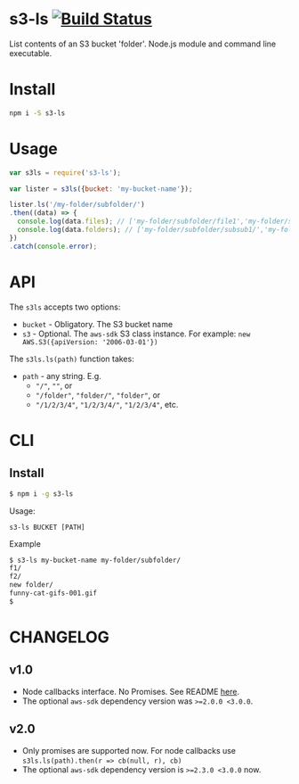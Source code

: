 # s3-ls [![Build Status](https://travis-ci.org/koresar/s3-ls.svg?branch=master)](https://travis-ci.org/koresar/s3-ls)
List contents of an S3 bucket 'folder'. Node.js module and command line executable.

# Install
```sh
npm i -S s3-ls
```

# Usage
```js
var s3ls = require('s3-ls');

var lister = s3ls({bucket: 'my-bucket-name'});

lister.ls('/my-folder/subfolder/')
.then((data) => {
  console.log(data.files); // ['my-folder/subfolder/file1','my-folder/subfolder/file2']
  console.log(data.folders); // ['my-folder/subfolder/subsub1/','my-folder/subfolder/subsub2/']
})
.catch(console.error);
```

# API

The `s3ls` accepts two options:
* `bucket` - Obligatory. The S3 bucket name
* `s3` - Optional. The `aws-sdk` S3 class instance. For example: `new AWS.S3({apiVersion: '2006-03-01'})` 

The `s3ls.ls(path)` function takes:
* `path` - any string. E.g. 
  *  `"/"`, `""`, or
  * `"/folder"`, `"folder/"`, `"folder"`, or
  * `"/1/2/3/4"`, `"1/2/3/4/"`, `"1/2/3/4"`, etc.

# CLI

## Install
```sh
$ npm i -g s3-ls
```

Usage:
```
s3-ls BUCKET [PATH]
```

Example
```sh
$ s3-ls my-bucket-name my-folder/subfolder/
f1/
f2/
new folder/
funny-cat-gifs-001.gif
$ 
```

# CHANGELOG

## v1.0
* Node callbacks interface. No Promises. See README [here](https://github.com/koresar/s3-ls/tree/v1.0.1).
* The optional `aws-sdk` dependency version was `>=2.0.0 <3.0.0`.

## v2.0
* Only promises are supported now. For node callbacks use `s3ls.ls(path).then(r => cb(null, r), cb)`
* The optional `aws-sdk` dependency version is `>=2.3.0 <3.0.0` now.
